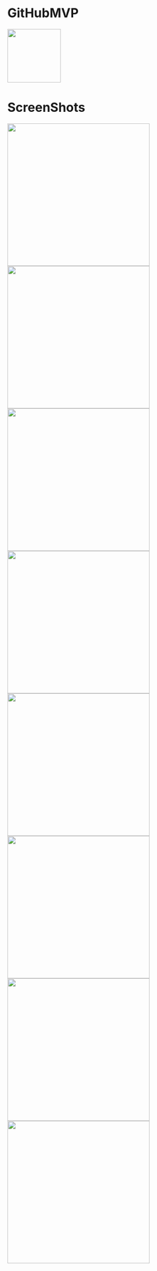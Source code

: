 # GitHubMVP
<img src="https://github.com/dnsfrolov/SempraHub/blob/master/screenshots/web_hi_res_512.png" height="120" />

# ScreenShots
<img src="https://github.com/dnsfrolov/SempraHub/blob/master/screenshots/Screenshot_2017-05-15-17-18-14.png" height="320" />
<img src="https://github.com/dnsfrolov/SempraHub/blob/master/screenshots/Screenshot_2017-05-15-17-18-21.png" height="320" />
<img src="https://github.com/dnsfrolov/SempraHub/blob/master/screenshots/Screenshot_2017-05-15-17-18-31.png" height="320" />
<img src="https://github.com/dnsfrolov/SempraHub/blob/master/screenshots/Screenshot_2017-05-15-17-18-37.png" height="320" />
<img src="https://github.com/dnsfrolov/SempraHub/blob/master/screenshots/Screenshot_2017-05-15-17-18-47.png" height="320" />
<img src="https://github.com/dnsfrolov/SempraHub/blob/master/screenshots/Screenshot_2017-05-15-17-19-02.png" height="320" />
<img src="https://github.com/dnsfrolov/SempraHub/blob/master/screenshots/Screenshot_2017-05-15-17-19-06.png" height="320" />
<img src="https://github.com/dnsfrolov/SempraHub/blob/master/screenshots/Screenshot_2017-05-15-17-19-09.png" height="320" />
